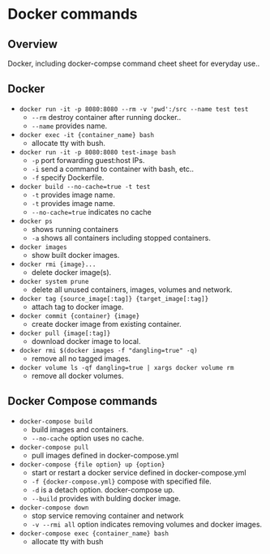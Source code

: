 # Docker commands

## Overview
Docker, including docker-compse command cheet sheet for everyday use..

## Docker
- `docker run -it -p 8080:8080 --rm -v 'pwd':/src --name test test`
  - `--rm` destroy container after running docker..
  - `--name` provides name.
- `docker exec -it {container_name} bash`
  - allocate tty with bush.
- `docker run -it -p 8080:8080 test-image bash`
  - `-p` port forwarding guest:host IPs.
  - `-i` send a command to container with bash, etc..
  - `-f` specify Dockerfile.
- `docker build --no-cache=true -t test`
  - `-t` provides image name.
  - `-t` provides image name.
  - `--no-cache=true` indicates no cache
- `docker ps`
  - shows running containers
  - `-a` shows all containers including stopped containers.
- `docker images`
  - show built docker images.
- `docker rmi {image}...`
  - delete docker image(s).
- `docker system prune`
  - delete all unused containers, images, volumes and network.
- `docker tag {source_image[:tag]} {target_image[:tag]}`
  - attach tag to docker image.
- `docker commit {container} {image}`
  - create docker image from existing container.
- `docker pull {image[:tag]}`
  - download docker image to local.
- `docker rmi $(docker images -f "dangling=true" -q)`
  - remove all no tagged images.
- `docker volume ls -qf dangling=true | xargs docker volume rm`
  - remove all docker volumes.

## Docker Compose commands
- `docker-compose build`
  - build images and containers.
  - `--no-cache` option uses no cache.
- `docker-compose pull`
  - pull images defined in docker-compose.yml
- `docker-compose {file option} up {option}`
  - start or restart a docker service defined in docker-compose.yml
  - `-f {docker-compose.yml}` compose with specified file.
  - `-d` is a detach option. docker-compose up.
  - `--build` provides with bulding docker image.
- `docker-compose down`
  - stop service removing container and network
  - `-v --rmi all` option indicates removing volumes and docker images.
- `docker-compose exec {container_name} bash`
  - allocate tty with bush